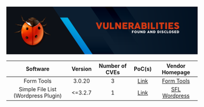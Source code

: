 

![alt text](https://github.com/bernardofsr/CVEs-With-PoC/blob/main/images/header1.png?raw=true "by @bernardofsr")


|   Software	|   Version	|   Number of CVEs	|   PoC(s)    |  Vendor Homepage  |
|:-:	|:-:	|:-:	| :-:	|  :-:	|
|   Form Tools	|   3.0.20	|   3	|   [Link](../../tree/main/PoCs/Form%20Tools)    | [Form Tools](https://formtools.org/)  |
|   Simple File List (Wordpress Plugin)	|   <=3.2.7	|   1	|   [Link](../../tree/main/PoCs/editar)    | [SFL Wordpress](https://pt.wordpress.org/plugins/simple-file-list/)  | 
